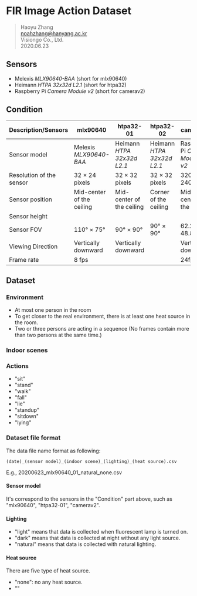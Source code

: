# FIR Image Action Dataset

> Haoyu Zhang  
> noahzhang@hanyang.ac.kr  
> Visiongo Co., Ltd.   
> 2020.06.23

## Sensors

* Melexis *MLX90640-BAA* (short for mlx90640)
* Heimann *HTPA 32x32d L2.1* (short for htpa32)
* Raspberry Pi *Camera Module v2* (short for camerav2)



## Condition

| Description/Sensors      | mlx90640                  | htpa32-01                  | htpa32-02                  | camerav2                        |
| ------------------------ | ------------------------- | -------------------------- | -------------------------- | ------------------------------- |
| Sensor model             | Melexis *MLX90640-BAA*    | Heimann *HTPA 32x32d L2.1* | Heimann *HTPA 32x32d L2.1* | Raspberry Pi *Camera Module v2* |
| Resolution of the sensor | 32 × 24 pixels            | 32 × 32 pixels             | 32 × 32 pixels             | 320 × 240 pixels                |
| Sensor position          | Mid-center of the ceiling | Mid-center of the ceiling  | Corner of the ceiling      | Mid-center of the ceiling       |
| Sensor height            |                           |                            |                            |                                 |
| Sensor FOV               | 110° × 75°                | 90° × 90°                  | 90° × 90°                  | 62.2° × 48.8°                   |
| Viewing Direction        | Vertically downward       | Vertically downward        |                            | Vertically downward             |
| Frame rate               | 8 fps                     |                            |                            | 24fps                           |



## Dataset

### Environment

* At most one person in the room
* To get closer to the real environment, there is at least one heat source in the room.
* Two or three persons are acting in a sequence (No frames contain more than two persons at the same time.)


### Indoor scenes


### Actions
* "sit"
* "stand"
* "walk"
* "fall"
* "lie"
* "standup"
* "sitdown"
* "lying"


### Dataset file format

The data file name format as following:

```(date)_(sensor model)_(indoor scene)_(lighting)_(heat source).csv```

E.g., 20200623_mlx90640_01_natural_none.csv



#### Sensor model

It's correspond to the sensors in the "Condition" part above, such as "mlx90640", "htpa32-01", "camerav2".



#### Lighting

* "light" means that data is collected when fluorescent lamp is turned on.
* "dark" means that data is collected at night without any light source.
* "natural" means that data is collected with natural lighting.



#### Heat source

There are five type of heat source.
* "none": no any heat source.
* ""

